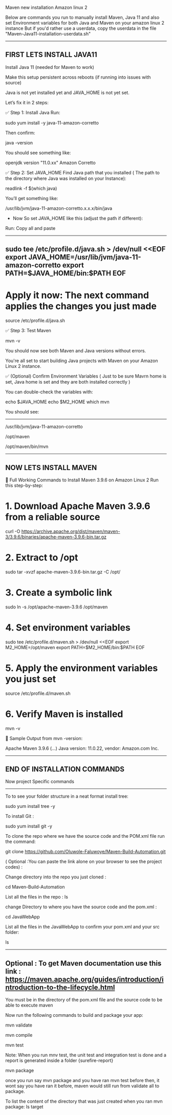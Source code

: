 Maven new installation Amazon linux 2



Below are commands you run to manually install Maven, Java 11 and also set Environment variables for both Java and Maven on your amazon linux 2 instance But if you'd rather use a userdata, copy the userdata in the file "Maven-Java11-installation-userdata.sh"

----------------------------------------------------------------------------------------------------------
FIRST LETS INSTALL JAVA11
---------------------------------------------------------------------------------------------------------

Install Java 11 (needed for Maven to work)

Make this setup persistent across reboots (if running into issues with source)


Java is not yet installed yet and JAVA_HOME is not yet set.

Let’s fix it in 2 steps:

✅ Step 1: Install Java
Run:

sudo yum install -y java-11-amazon-corretto

Then confirm:

java -version

You should see something like:


openjdk version "11.0.xx"  Amazon Corretto


✅ Step 2: Set JAVA_HOME
Find Java path that you installed ( The path to the directory where Java was installed on your Instance):

readlink -f $(which java)

You’ll get something like:

/usr/lib/jvm/java-11-amazon-corretto.x.x.x/bin/java

- Now So set JAVA_HOME like this (adjust the path if different):

Run: Copy all and paste

-----------------------------------------------------------------------------------
sudo tee /etc/profile.d/java.sh > /dev/null <<EOF
export JAVA_HOME=/usr/lib/jvm/java-11-amazon-corretto
export PATH=\$JAVA_HOME/bin:\$PATH
EOF
-----------------------------------------------------------------------------------
# Apply it now: The next command applies the changes you just made

source /etc/profile.d/java.sh

✅ Step 3: Test Maven

mvn -v

You should now see both Maven and Java versions without errors.


You're all set to start building Java projects with Maven on your Amazon Linux 2 instance.

✅ (Optional) Confirm Environment Variables ( Just to be sure Mavrn home is set, Java home is set and they are both installed correctly )

You can double-check the variables with:

echo $JAVA_HOME
echo $M2_HOME
which mvn

You should see:

------------------------------------------------------------------------------
/usr/lib/jvm/java-11-amazon-corretto

/opt/maven

/opt/maven/bin/mvn


---------------------------------------------------------------------------------
NOW LETS INSTALL MAVEN
---------------------------------------------------------------------------------

🔧 Full Working Commands to Install Maven 3.9.6 on Amazon Linux 2
Run this step-by-step:


# 1. Download Apache Maven 3.9.6 from a reliable source
curl -O https://archive.apache.org/dist/maven/maven-3/3.9.6/binaries/apache-maven-3.9.6-bin.tar.gz

# 2. Extract to /opt
sudo tar -xvzf apache-maven-3.9.6-bin.tar.gz -C /opt/

# 3. Create a symbolic link
sudo ln -s /opt/apache-maven-3.9.6 /opt/maven

# 4. Set environment variables
sudo tee /etc/profile.d/maven.sh > /dev/null <<EOF
export M2_HOME=/opt/maven
export PATH=\$M2_HOME/bin:\$PATH
EOF

# 5. Apply the environment variables you just set
source /etc/profile.d/maven.sh

# 6. Verify Maven is installed
mvn -v

📌 Sample Output from mvn -version:

Apache Maven 3.9.6 (...)
Java version: 11.0.22, vendor: Amazon.com Inc.

----------------------------------------------------------------------------------------------

END OF INSTALLATION COMMANDS 
----------------------------------------------------------------------------------------------



Now project Specific commands 

---------------------------------------------------------------------------------------------------
To to see your folder structure in a neat format   install tree: 

sudo yum install tree -y

To install Git :  

sudo yum install git -y


To clone the repo where we have the source code and the POM.xml file run the command:

git clone https://github.com/Oluwole-Faluwoye/Maven-Build-Automation.git

( Optional :You can paste the link alone on your browser to see the project codes) : 


Change directory into the repo you just cloned : 

cd Maven-Build-Automation

List all the files in the repo :  ls

change Directory to where you have the source code and the pom.xml   : 

cd JavaWebApp

List all the files in the JavaWebApp to confirm your pom.xml and your src folder:

ls


----------------------------------------------------------------------------------------------------------
Optional : To get Maven documentation use this link :   https://maven.apache.org/guides/introduction/introduction-to-the-lifecycle.html
---------------------------------------------------------------------------------------------------------


You must be in the directory of the pom.xml file and the source code to be able to execute maven


Now run the following commands to build and package your app:

mvn validate 

mvn compile

mvn test

Note:  When you run mnv test, the unit test and integration test is done and a report is generated inside a folder {surefire-report}

mvn package 


once you run say mvn package and you have ran mvn test before then, it wont say you have ran it before, maven would still run from validate all to package. 

To list the content of the directory that was just created when you ran mvn package:  ls target